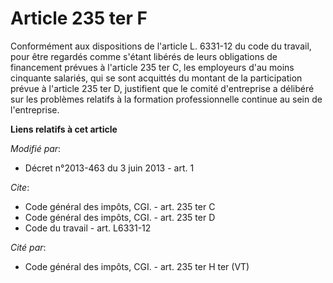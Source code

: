 # Article 235 ter F

Conformément aux dispositions de l'article L. 6331-12 du code du travail, pour être regardés comme s'étant libérés de leurs
obligations de financement prévues à l'article 235 ter C, les employeurs d'au moins cinquante salariés, qui se sont acquittés
du montant de la participation prévue à l'article 235 ter D, justifient que le comité d'entreprise a délibéré sur les
problèmes relatifs à la formation professionnelle continue au sein de l'entreprise.

**Liens relatifs à cet article**

_Modifié par_:

  - Décret n°2013-463 du 3 juin 2013 - art. 1

_Cite_:

  - Code général des impôts, CGI. - art. 235 ter C
  - Code général des impôts, CGI. - art. 235 ter D
  - Code du travail - art. L6331-12

_Cité par_:

  - Code général des impôts, CGI. - art. 235 ter H ter (VT)
